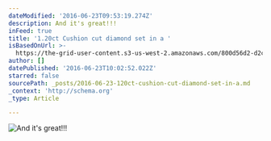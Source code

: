 ```yaml
---
dateModified: '2016-06-23T09:53:19.274Z'
description: And it's great!!!
inFeed: true
title: '1.20ct Cushion cut diamond set in a '
isBasedOnUrl: >-
  https://the-grid-user-content.s3-us-west-2.amazonaws.com/800d56d2-d2c0-4e64-a702-ebd158706e7a.jpg
author: []
datePublished: '2016-06-23T10:02:52.022Z'
starred: false
sourcePath: _posts/2016-06-23-120ct-cushion-cut-diamond-set-in-a.md
_context: 'http://schema.org'
_type: Article

---
```

![And it's great!!!](https://the-grid-user-content.s3-us-west-2.amazonaws.com/800d56d2-d2c0-4e64-a702-ebd158706e7a.jpg)